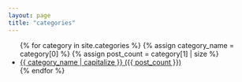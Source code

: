 ```yaml
---
layout: page
title: "categories"
---
```


<ul>
  {% for category in site.categories %}
    {% assign category_name = category[0] %}
    {% assign post_count = category[1] | size %}
    <li>
      <a href="{{ site.baseurl }}/category/{{ category_name | slugify }}/">
        {{ category_name | capitalize }} ({{ post_count }})
      </a>
    </li>
  {% endfor %}
</ul>
